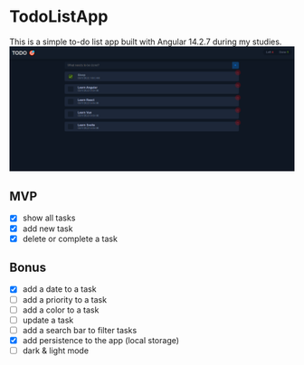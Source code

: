 # TodoListApp

This is a simple to-do list app built with Angular 14.2.7 during my studies.
![](https://raw.githubusercontent.com/GuillaumeMCK/Todo-List-Ng/main/gh-imgs/mv.png)
## MVP

- [x] show all tasks
- [x] add new task
- [x] delete or complete a task

## Bonus

- [x] add a date to a task
- [ ] add a priority to a task
- [ ] add a color to a task
- [ ] update a task
- [ ] add a search bar to filter tasks
- [x] add persistence to the app (local storage)
- [ ] dark & light mode
